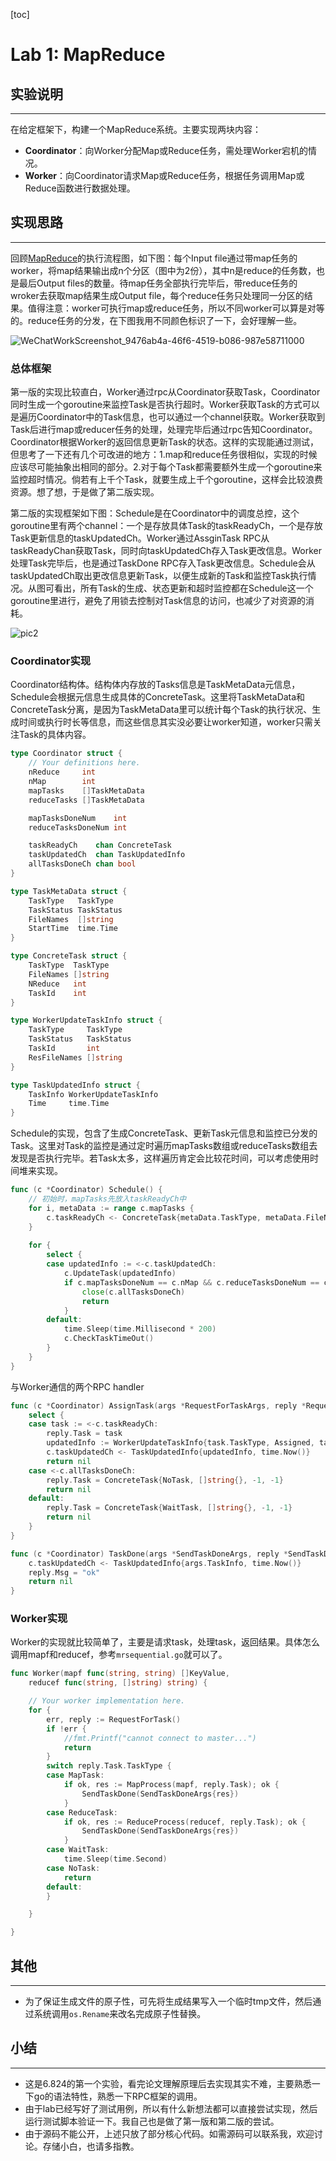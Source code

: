 [toc]

# Lab 1: MapReduce

## 实验说明

***

在给定框架下，构建一个MapReduce系统。主要实现两块内容：

* **Coordinator**：向Worker分配Map或Reduce任务，需处理Worker宕机的情况。
* **Worker**：向Coordinator请求Map或Reduce任务，根据任务调用Map或Reduce函数进行数据处理。

## 实现思路

***

回顾[MapReduce](http://static.googleusercontent.com/media/research.google.com/en//archive/mapreduce-osdi04.pdf)的执行流程图，如下图：每个Input file通过带map任务的worker，将map结果输出成n个分区（图中为2份），其中n是reduce的任务数，也是最后Output files的数量。待map任务全部执行完毕后，带reduce任务的wroker去获取map结果生成Output file，每个reduce任务只处理同一分区的结果。值得注意：worker可执行map或reduce任务，所以不同worker可以算是对等的。reduce任务的分发，在下图我用不同颜色标识了一下，会好理解一些。

![WeChatWorkScreenshot_9476ab4a-46f6-4519-b086-987e58711000](pic/WeChatWorkScreenshot_9476ab4a-46f6-4519-b086-987e58711000.png)

### 总体框架

第一版的实现比较直白，Worker通过rpc从Coordinator获取Task，Coordinator同时生成一个goroutine来监控Task是否执行超时。Worker获取Task的方式可以是遍历Coordinator中的Task信息，也可以通过一个channel获取。Worker获取到Task后进行map或reducer任务的处理，处理完毕后通过rpc告知Coordinator。Coordinator根据Worker的返回信息更新Task的状态。这样的实现能通过测试，但思考了一下还有几个可改进的地方：1.map和reduce任务很相似，实现的时候应该尽可能抽象出相同的部分。2.对于每个Task都需要额外生成一个goroutine来监控超时情况。倘若有上千个Task，就要生成上千个goroutine，这样会比较浪费资源。想了想，于是做了第二版实现。

第二版的实现框架如下图：Schedule是在Coordinator中的调度总控，这个goroutine里有两个channel：一个是存放具体Task的taskReadyCh，一个是存放Task更新信息的taskUpdatedCh。Worker通过AssginTask RPC从taskReadyChan获取Task，同时向taskUpdatedCh存入Task更改信息。Worker处理Task完毕后，也是通过TaskDone RPC存入Task更改信息。Schedule会从taskUpdatedCh取出更改信息更新Task，以便生成新的Task和监控Task执行情况。从图可看出，所有Task的生成、状态更新和超时监控都在Schedule这一个goroutine里进行，避免了用锁去控制对Task信息的访问，也减少了对资源的消耗。

![pic2](pic/pic1.png)

### Coordinator实现

Coordinator结构体。结构体内存放的Tasks信息是TaskMetaData元信息，Schedule会根据元信息生成具体的ConcreteTask。这里将TaskMetaData和ConcreteTask分离，是因为TaskMetaData里可以统计每个Task的执行状况、生成时间或执行时长等信息，而这些信息其实没必要让worker知道，worker只需关注Task的具体内容。

```go
type Coordinator struct {
	// Your definitions here.
	nReduce     int
	nMap        int
	mapTasks    []TaskMetaData
	reduceTasks []TaskMetaData

	mapTasksDoneNum    int
	reduceTasksDoneNum int

	taskReadyCh    chan ConcreteTask
	taskUpdatedCh  chan TaskUpdatedInfo
	allTasksDoneCh chan bool
}

type TaskMetaData struct {
	TaskType   TaskType
	TaskStatus TaskStatus
	FileNames  []string
	StartTime  time.Time
}

type ConcreteTask struct {
	TaskType  TaskType
	FileNames []string
	NReduce   int
	TaskId    int
}

type WorkerUpdateTaskInfo struct {
	TaskType     TaskType
	TaskStatus   TaskStatus
	TaskId       int
	ResFileNames []string
}

type TaskUpdatedInfo struct {
	TaskInfo WorkerUpdateTaskInfo
	Time     time.Time
}
```

Schedule的实现，包含了生成ConcreteTask、更新Task元信息和监控已分发的Task。这里对Task的监控是通过定时遍历mapTasks数组或reduceTasks数组去发现是否执行完毕。若Task太多，这样遍历肯定会比较花时间，可以考虑使用时间堆来实现。

```go
func (c *Coordinator) Schedule() {
  	// 初始时，mapTasks先放入taskReadyCh中
	for i, metaData := range c.mapTasks {
		c.taskReadyCh <- ConcreteTask{metaData.TaskType, metaData.FileNames, c.nReduce, i}
	}
  
	for {
		select {
		case updatedInfo := <-c.taskUpdatedCh:
			c.UpdateTask(updatedInfo)
			if c.mapTasksDoneNum == c.nMap && c.reduceTasksDoneNum == c.nReduce {
				close(c.allTasksDoneCh)
				return
			}
		default:
			time.Sleep(time.Millisecond * 200)
			c.CheckTaskTimeOut()
		}
	}
}
```

与Worker通信的两个RPC handler

```go
func (c *Coordinator) AssignTask(args *RequestForTaskArgs, reply *RequestForTaskReply) error {
	select {
	case task := <-c.taskReadyCh:
		reply.Task = task
		updatedInfo := WorkerUpdateTaskInfo{task.TaskType, Assigned, task.TaskId, []string{}}
		c.taskUpdatedCh <- TaskUpdatedInfo{updatedInfo, time.Now()}
		return nil
	case <-c.allTasksDoneCh:
		reply.Task = ConcreteTask{NoTask, []string{}, -1, -1}
		return nil
	default:
		reply.Task = ConcreteTask{WaitTask, []string{}, -1, -1}
		return nil
	}
}

func (c *Coordinator) TaskDone(args *SendTaskDoneArgs, reply *SendTaskDoneReply) error {
	c.taskUpdatedCh <- TaskUpdatedInfo{args.TaskInfo, time.Now()}
	reply.Msg = "ok"
	return nil
}
```

### Worker实现

Worker的实现就比较简单了，主要是请求task，处理task，返回结果。具体怎么调用mapf和reducef，参考``mrsequential.go``就可以了。

```go
func Worker(mapf func(string, string) []KeyValue,
	reducef func(string, []string) string) {

	// Your worker implementation here.
	for {
		err, reply := RequestForTask()
		if !err {
			//fmt.Printf("cannot connect to master...")
			return
		}
		switch reply.Task.TaskType {
		case MapTask:
			if ok, res := MapProcess(mapf, reply.Task); ok {
				SendTaskDone(SendTaskDoneArgs{res})
			}
		case ReduceTask:
			if ok, res := ReduceProcess(reducef, reply.Task); ok {
				SendTaskDone(SendTaskDoneArgs{res})
			}
		case WaitTask:
			time.Sleep(time.Second)
		case NoTask:
			return
		default:
		}

	}

}
```

## 其他

***

* 为了保证生成文件的原子性，可先将生成结果写入一个临时tmp文件，然后通过系统调用``os.Rename``来改名完成原子性替换。

## 小结

***

* 这是6.824的第一个实验，看完论文理解原理后去实现其实不难，主要熟悉一下go的语法特性，熟悉一下RPC框架的调用。
* 由于lab已经写好了测试用例，所以有什么新想法都可以直接尝试实现，然后运行测试脚本验证一下。我自己也是做了第一版和第二版的尝试。
* 由于源码不能公开，上述只放了部分核心代码。如需源码可以联系我，欢迎讨论。存储小白，也请多指教。

